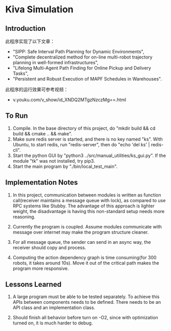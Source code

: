 # Kiva Simulation

## Introduction

此程序实现了以下文章：
* "SIPP: Safe Interval Path Planning for Dynamic Environments",
* "Complete decentralized method for on-line multi-robot trajectory planning in well-formed infrastructures",
* "Lifelong Multi-Agent Path Finding for Online Pickup and Delivery Tasks",
* "Persistent and Robust Execution of MAPF Schedules in Warehouses".

此程序的运行效果可参考视频：
* v.youku.com/v_show/id_XNDQ2MTgzNzczMg==.html

## To Run

1. Compile. In the base directory of this project, do "mkdir build && cd build && cmake .. && make".
2. Make sure redis server is started, and there is no key named "ks".
With Ubuntu, to start redis, run "redis-server", then do "echo 'del ks' | redis-cli".
3. Start the python GUI by "python3 ../src/manual_utilities/ks_gui.py". If the module "tk" was not installed, try pip3.
4. Start the main program by "./bin/local_test_main".

## Implementation Notes

1. In this project, communication between modules is written
as function call(receiver maintains a message queue with lock),
as compared to use RPC systems like Stubby. The advantage of this
approach is lighter weight, the disadvantage is having this non-standard
setup needs more reasoning.

2. Currently the program is coupled. Assume modules communicate with
message over internet may make the program structure cleaner.

3. For all message queue, the sender can send in an async way, the receiver should copy and process.

4. Computing the action dependency graph is time consuming(for 300 robots, it takes around 10s). Move it out of
the critical path makes the program more responsive.

## Lessons Learned

1. A large program must be able to be tested separately. To achieve this APIs
between components needs to be defined. There needs to be an API class and an implementation class.

2. Should finish all behavior before turn on -O2, since with optimization turned on, it is much harder to debug.